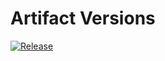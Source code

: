 # Artifact Versions

[![Release](https://img.shields.io/github/release/aiyanbo/artifact-verions.svg)](https://github.com/aiyanbo/artifact-verions/releases/latest)
